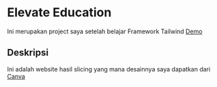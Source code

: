 # Elevate Education

Ini merupakan project saya setelah belajar Framework Tailwind
[Demo](https://septiancahya.github.io/elevate-education/)

## Deskripsi

Ini adalah website hasil slicing yang mana desainnya saya dapatkan dari [Canva](https://canva.com)
